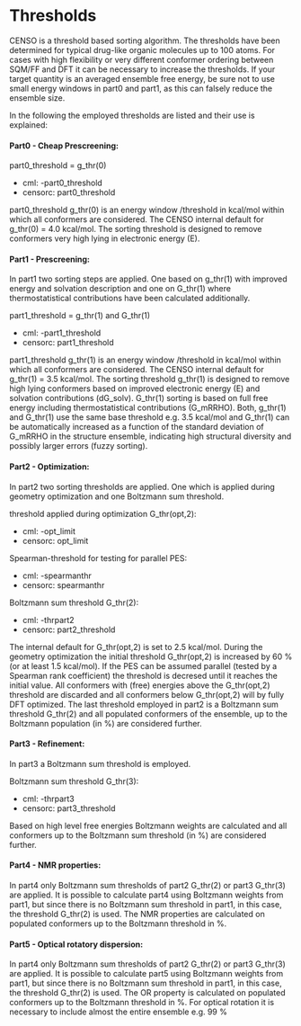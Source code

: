 # Thresholds

CENSO is a threshold based sorting algorithm. The thresholds have been determined for typical drug-like organic molecules up to 100 atoms. For cases with high flexibility or very different conformer ordering between SQM/FF and DFT it can be necessary to increase the thresholds. If your target quantity is an averaged ensemble free energy, be sure not to use small energy windows in part0 and part1, as this can falsely reduce the ensemble size.

In the following the employed thresholds are listed and their use is explained:

#### Part0 - Cheap Prescreening:

part0\_threshold = g\_thr\(0\)  

* cml:        -part0\_threshold 
* censorc: part0\_threshold

part0\_threshold g\_thr\(0\) is an energy window /threshold in kcal/mol within which all conformers are considered. The CENSO internal default for g\_thr\(0\) = 4.0 kcal/mol. The sorting threshold is designed to remove conformers very high lying in electronic energy \(E\).

#### Part1 - Prescreening:

In part1 two sorting steps are applied. One based on g\_thr\(1\) with improved energy and solvation description and one on G\_thr\(1\) where thermostatistical contributions have been calculated additionally.

part1\_threshold = g\_thr\(1\) and G\_thr\(1\) 

* cml:        -part1\_threshold 
* censorc: part1\_threshold

part1\_threshold g\_thr\(1\) is an energy window /threshold in kcal/mol within which all conformers are considered. The CENSO internal default for g\_thr\(1\) = 3.5 kcal/mol. The sorting threshold g\_thr\(1\) is designed to remove high lying conformers based on improved electronic energy \(E\) and solvation contributions \(dG\_solv\). G\_thr\(1\) sorting is based on full free energy including thermostatistical contributions \(G\_mRRHO\). Both, g\_thr\(1\) and G\_thr\(1\) use the same base threshold e.g. 3.5 kcal/mol and G\_thr\(1\) can be automatically increased as a function of the standard deviation of G\_mRRHO in the structure ensemble, indicating high structural diversity and possibly larger errors \(fuzzy sorting\).

#### Part2 - Optimization:

In part2 two sorting thresholds are applied. One which is applied during geometry optimization and one Boltzmann sum threshold.

threshold applied during optimization G\_thr\(opt,2\):  

* cml:       -opt\_limit
* censorc: opt\_limit

Spearman-threshold for testing for parallel PES: 

* cml:       -spearmanthr
* censorc: spearmanthr

Boltzmann sum threshold G\_thr\(2\): 

* cml:        -thrpart2 
* censorc: part2\_threshold

The internal default for G\_thr\(opt,2\) is set to 2.5 kcal/mol. During the geometry optimization the initial threshold G\_thr\(opt,2\) is increased by 60 % \(or at least 1.5 kcal/mol\). If the PES can be assumed parallel \(tested by a Spearman rank coefficient\) the threshold is decresed until it reaches the initial value. All conformers with \(free\) energies above the G\_thr\(opt,2\) threshold are discarded and all conformers below G\_thr\(opt,2\) will by fully DFT optimized. The last threshold employed in part2  is a Boltzmann sum threshold G\_thr\(2\) and all populated conformers of the ensemble, up to the Boltzmann population \(in %\) are considered further.

#### Part3 - Refinement:

In part3 a Boltzmann sum threshold is employed.

Boltzmann sum threshold G\_thr\(3\): 

* cml:         -thrpart3
* censorc: part3\_threshold

Based on high level free energies Boltzmann weights are calculated and all conformers up to the Boltzmann sum threshold \(in %\) are considered further.

#### Part4 - NMR properties:

In part4 only Boltzmann sum thresholds of part2 G\_thr\(2\) or part3 G\_thr\(3\) are applied. It is possible to calculate part4 using Boltzmann weights from part1, but since there is no Boltzmann sum threshold in part1, in this case, the threshold G\_thr\(2\) is used. The NMR properties are calculated on populated conformers up to the Boltzmann threshold in %.

#### Part5 - Optical rotatory dispersion:

In part4 only Boltzmann sum thresholds of part2 G\_thr\(2\) or part3 G\_thr\(3\) are applied. It is possible to calculate part5 using Boltzmann weights from part1, but since there is no Boltzmann sum threshold in part1, in this case, the threshold G\_thr\(2\) is used. The OR property is calculated on populated conformers up to the Boltzmann threshold in %. For optical rotation it is necessary to include almost the entire ensemble e.g. 99 %

